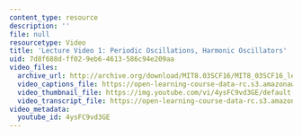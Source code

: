 ```yaml
---
content_type: resource
description: ''
file: null
resourcetype: Video
title: 'Lecture Video 1: Periodic Oscillations, Harmonic Oscillators'
uid: 7d8f688d-ff02-9eb6-4613-586c94e209aa
video_files:
  archive_url: http://archive.org/download/MIT8.03SCF16/MIT8_03SCF16_lec01_300k.mp4
  video_captions_file: https://open-learning-course-data-rc.s3.amazonaws.com/8-03sc-physics-iii-vibrations-and-waves-fall-2016/82c01b5cdda4519f8a152bdbaf767d70_4ysFC9vd3GE.vtt
  video_thumbnail_file: https://img.youtube.com/vi/4ysFC9vd3GE/default.jpg
  video_transcript_file: https://open-learning-course-data-rc.s3.amazonaws.com/8-03sc-physics-iii-vibrations-and-waves-fall-2016/6c9bb00e37847c8252f4766852aebabe_4ysFC9vd3GE.pdf
video_metadata:
  youtube_id: 4ysFC9vd3GE
---
```

